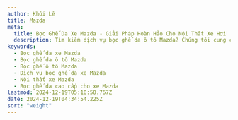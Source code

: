 ```yaml
---
author: Khôi Lê
title: Mazda
meta:
  title: Bọc Ghế Da Xe Mazda - Giải Pháp Hoàn Hảo Cho Nội Thất Xe Hơi
  description: Tìm kiếm dịch vụ bọc ghế da ô tô Mazda? Chúng tôi cung cấp giải pháp bọc ghế da xe Mazda chất lượng cao, bền đẹp và thời trang, giúp nâng tầm đẳng cấp nội thất xe hơi của bạn.
keywords:
  - Bọc ghế da xe Mazda
  - Bọc ghế da ô tô Mazda
  - Bọc ghế ô tô Mazda
  - Dịch vụ bọc ghế da xe Mazda
  - Nội thất xe Mazda
  - Bọc ghế da cao cấp cho xe Mazda
lastmod: 2024-12-19T05:10:50.767Z
date: 2024-12-19T04:34:54.225Z
sort: "weight"
---
```

